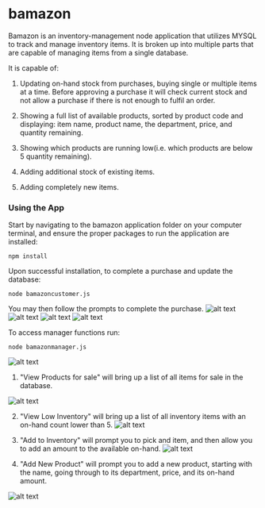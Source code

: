 # bamazon

Bamazon is an inventory-management node application that utilizes MYSQL to track and manage inventory items.  It is broken up into multiple parts that are capable of managing items from a single database.

It is capable of: 
1.  Updating on-hand stock from purchases, buying single or multiple items at a time.  Before approving a purchase it will check current stock and not allow a purchase if there is not enough to fulfil an order.

2.  Showing a full list of available products, sorted by product code and displaying: item name, product name, the department, price, and quantity remaining.

3.  Showing which products are running low(i.e. which products are below 5 quantity remaining).

4.  Adding additional stock of existing items.

5.  Adding completely new items.

### Using the App

Start by navigating to the bamazon application folder on your computer terminal, and ensure the proper packages to run the application are installed:
```
npm install
```

Upon successful installation, to complete a purchase and update the database:
```
node bamazoncustomer.js
```

You may then follow the prompts to complete the purchase.
![alt text](images/purchase.png) ![alt text](images/purchase2.png)
![alt text](images/purchase3.png) ![alt text](images/purchase4.png)

To access manager functions run:
```
node bamazonmanager.js
```

![alt text](images/manager.png)
1.  "View Products for sale" will bring up a list of all items for sale in the database.

![alt text](images/manager1.png)

2.  "View Low Inventory" will bring up a list of all inventory items with an on-hand count lower than 5.
![alt text](images/bamazon2.png)

3.  "Add to Inventory"  will prompt you to pick and item, and then allow you to add an amount to the available on-hand.
![alt text](images/manager3_1.png)

4.  "Add New Product" will prompt you to add a new product, starting with the name, going through to its department, price, and its on-hand amount.

![alt text](images/manager4.png)